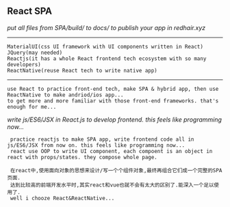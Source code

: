 ## React SPA
*put all files from SPA/build/ to docs/ to publish your app in redhair.xyz*

-----------------------------------------------------------------------------------------------
    MaterialUI(css UI framework with UI components written in React)  
    JQuery(may needed)
    Reactjs(it has a whole React frontend tech ecosystem with so many developers)
	ReactNative(reuse React tech to write native app)
-----------------------------------------------------------------------------------------------

    use React to practice front-end tech, make SPA & hybrid app, then use ReactNative to make andriod/ios app...      
    to get more and more familiar with those front-end frameworks. that's enough for me...   

*write js/ES6/JSX in React.js to develop frontend. this feels like programming now...*

	 practice reactjs to make SPA app, write frontend code all in js/ES6/JSX from now on. this feels like programming now...
	 react use OOP to write UI component, each compoent is an object in react with props/states. they compose whole page.

     在react中,使用面向对象的思想来设计/写一个个组件对象,最终再组合它们成一个完整的SPA页面.
     达到比较高的前端开发水平时,其实react和vue也就不会有太大的区别了.能深入一个足以使用了.
	 well i chooze React&ReactNative...



